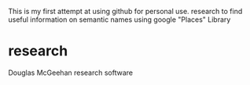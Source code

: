 This is my first attempt at using github for personal use.
research to find useful information on semantic names using google "Places" Library

# research
Douglas McGeehan research software
